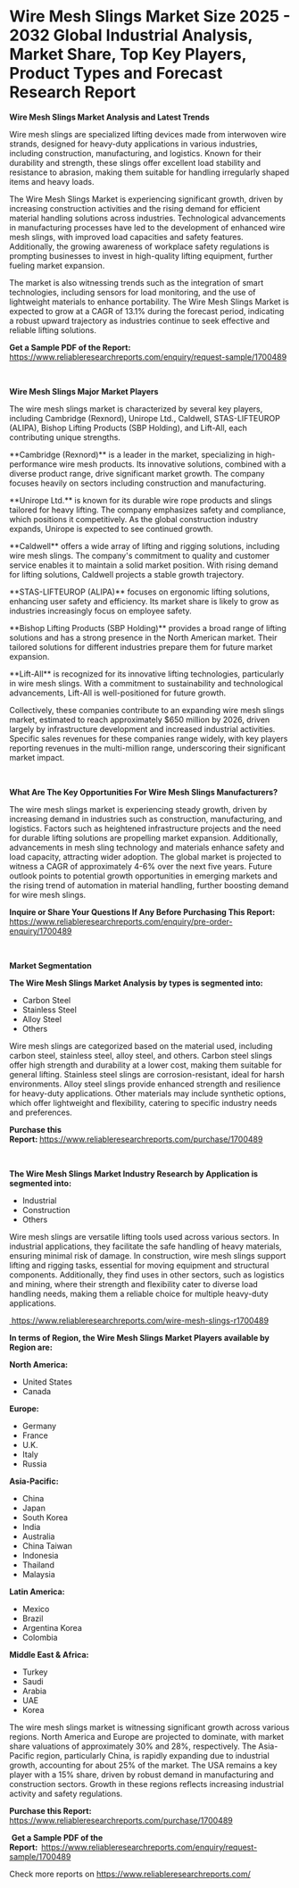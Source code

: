 <p><h1>Wire Mesh Slings Market Size 2025 - 2032 Global Industrial Analysis, Market Share, Top Key Players, Product Types and Forecast Research Report</h1></p><p><strong>Wire Mesh Slings Market Analysis and Latest Trends</strong></p>
<p><p>Wire mesh slings are specialized lifting devices made from interwoven wire strands, designed for heavy-duty applications in various industries, including construction, manufacturing, and logistics. Known for their durability and strength, these slings offer excellent load stability and resistance to abrasion, making them suitable for handling irregularly shaped items and heavy loads.</p><p>The Wire Mesh Slings Market is experiencing significant growth, driven by increasing construction activities and the rising demand for efficient material handling solutions across industries. Technological advancements in manufacturing processes have led to the development of enhanced wire mesh slings, with improved load capacities and safety features. Additionally, the growing awareness of workplace safety regulations is prompting businesses to invest in high-quality lifting equipment, further fueling market expansion.</p><p>The market is also witnessing trends such as the integration of smart technologies, including sensors for load monitoring, and the use of lightweight materials to enhance portability. The Wire Mesh Slings Market is expected to grow at a CAGR of 13.1% during the forecast period, indicating a robust upward trajectory as industries continue to seek effective and reliable lifting solutions.</p></p>
<p><strong>Get a Sample PDF of the Report:&nbsp;</strong> <a href="https://www.reliableresearchreports.com/enquiry/request-sample/1700489?utm_campaign=2139&utm_medium=2&utm_source=Github&utm_content=ia&utm_term=17022025&utm_id=wire-mesh-slings">https://www.reliableresearchreports.com/enquiry/request-sample/1700489</a></p>
<p>&nbsp;</p>
<p><strong>Wire Mesh Slings Major Market Players</strong></p>
<p><p>The wire mesh slings market is characterized by several key players, including Cambridge (Rexnord), Unirope Ltd., Caldwell, STAS-LIFTEUROP (ALIPA), Bishop Lifting Products (SBP Holding), and Lift-All, each contributing unique strengths.</p><p>**Cambridge (Rexnord)** is a leader in the market, specializing in high-performance wire mesh products. Its innovative solutions, combined with a diverse product range, drive significant market growth. The company focuses heavily on sectors including construction and manufacturing.</p><p>**Unirope Ltd.** is known for its durable wire rope products and slings tailored for heavy lifting. The company emphasizes safety and compliance, which positions it competitively. As the global construction industry expands, Unirope is expected to see continued growth.</p><p>**Caldwell** offers a wide array of lifting and rigging solutions, including wire mesh slings. The company's commitment to quality and customer service enables it to maintain a solid market position. With rising demand for lifting solutions, Caldwell projects a stable growth trajectory.</p><p>**STAS-LIFTEUROP (ALIPA)** focuses on ergonomic lifting solutions, enhancing user safety and efficiency. Its market share is likely to grow as industries increasingly focus on employee safety.</p><p>**Bishop Lifting Products (SBP Holding)** provides a broad range of lifting solutions and has a strong presence in the North American market. Their tailored solutions for different industries prepare them for future market expansion.</p><p>**Lift-All** is recognized for its innovative lifting technologies, particularly in wire mesh slings. With a commitment to sustainability and technological advancements, Lift-All is well-positioned for future growth.</p><p>Collectively, these companies contribute to an expanding wire mesh slings market, estimated to reach approximately $650 million by 2026, driven largely by infrastructure development and increased industrial activities. Specific sales revenues for these companies range widely, with key players reporting revenues in the multi-million range, underscoring their significant market impact.</p></p>
<p>&nbsp;</p>
<p><strong>What Are The Key Opportunities For Wire Mesh Slings Manufacturers?</strong></p>
<p><p>The wire mesh slings market is experiencing steady growth, driven by increasing demand in industries such as construction, manufacturing, and logistics. Factors such as heightened infrastructure projects and the need for durable lifting solutions are propelling market expansion. Additionally, advancements in mesh sling technology and materials enhance safety and load capacity, attracting wider adoption. The global market is projected to witness a CAGR of approximately 4-6% over the next five years. Future outlook points to potential growth opportunities in emerging markets and the rising trend of automation in material handling, further boosting demand for wire mesh slings.</p></p>
<p><strong>Inquire or Share Your Questions If Any Before Purchasing This Report:</strong> <a href="https://www.reliableresearchreports.com/enquiry/pre-order-enquiry/1700489?utm_campaign=2139&utm_medium=2&utm_source=Github&utm_content=ia&utm_term=17022025&utm_id=wire-mesh-slings">https://www.reliableresearchreports.com/enquiry/pre-order-enquiry/1700489</a></p>
<p>&nbsp;</p>
<p><strong>Market Segmentation</strong></p>
<p><strong>The Wire Mesh Slings Market Analysis by types is segmented into:</strong></p>
<p><ul><li>Carbon Steel</li><li>Stainless Steel</li><li>Alloy Steel</li><li>Others</li></ul></p>
<p><p>Wire mesh slings are categorized based on the material used, including carbon steel, stainless steel, alloy steel, and others. Carbon steel slings offer high strength and durability at a lower cost, making them suitable for general lifting. Stainless steel slings are corrosion-resistant, ideal for harsh environments. Alloy steel slings provide enhanced strength and resilience for heavy-duty applications. Other materials may include synthetic options, which offer lightweight and flexibility, catering to specific industry needs and preferences.</p></p>
<p><strong>Purchase this Report:&nbsp;</strong><a href="https://www.reliableresearchreports.com/purchase/1700489?utm_campaign=2139&utm_medium=2&utm_source=Github&utm_content=ia&utm_term=17022025&utm_id=wire-mesh-slings">https://www.reliableresearchreports.com/purchase/1700489</a></p>
<p>&nbsp;</p>
<p><strong>The Wire Mesh Slings Market Industry Research by Application is segmented into:</strong></p>
<p><ul><li>Industrial</li><li>Construction</li><li>Others</li></ul></p>
<p><p>Wire mesh slings are versatile lifting tools used across various sectors. In industrial applications, they facilitate the safe handling of heavy materials, ensuring minimal risk of damage. In construction, wire mesh slings support lifting and rigging tasks, essential for moving equipment and structural components. Additionally, they find uses in other sectors, such as logistics and mining, where their strength and flexibility cater to diverse load handling needs, making them a reliable choice for multiple heavy-duty applications.</p></p>
<p><a href="https://www.reliableresearchreports.com/wire-mesh-slings-r1700489?utm_campaign=2139&utm_medium=2&utm_source=Github&utm_content=ia&utm_term=17022025&utm_id=wire-mesh-slings">&nbsp;https://www.reliableresearchreports.com/wire-mesh-slings-r1700489</a></p>
<p><strong>In terms of Region, the Wire Mesh Slings Market Players available by Region are:</strong></p>
<p>
    <p> <strong> North America: </strong>
        <ul>
            <li>United States</li>
            <li>Canada</li>
        </ul>
        </p> 
    <p> <strong> Europe: </strong>
        <ul>
            <li>Germany</li>
            <li>France</li>
            <li>U.K.</li>
            <li>Italy</li>
            <li>Russia</li>
        </ul>
        </p> 
    <p> <strong> Asia-Pacific: </strong>
        <ul>
            <li>China</li>
            <li>Japan</li>
            <li>South Korea</li>
            <li>India</li>
            <li>Australia</li>
            <li>China Taiwan</li>
            <li>Indonesia</li>
            <li>Thailand</li>
            <li>Malaysia</li>
        </ul>
        </p> 
    <p> <strong> Latin America: </strong>
        <ul>
            <li>Mexico</li>
            <li>Brazil</li>
            <li>Argentina Korea</li>
            <li>Colombia</li>
        </ul>
        </p> 
    <p> <strong> Middle East & Africa: </strong>
        <ul>
            <li>Turkey</li>
            <li>Saudi</li>
            <li>Arabia</li>
            <li>UAE</li>
            <li>Korea</li>
        </ul>
    </p>
    </p>
<p><p>The wire mesh slings market is witnessing significant growth across various regions. North America and Europe are projected to dominate, with market share valuations of approximately 30% and 28%, respectively. The Asia-Pacific region, particularly China, is rapidly expanding due to industrial growth, accounting for about 25% of the market. The USA remains a key player with a 15% share, driven by robust demand in manufacturing and construction sectors. Growth in these regions reflects increasing industrial activity and safety regulations.</p></p>
<p><strong>Purchase this Report: </strong><a href="https://www.reliableresearchreports.com/purchase/1700489?utm_campaign=2139&utm_medium=2&utm_source=Github&utm_content=ia&utm_term=17022025&utm_id=wire-mesh-slings">https://www.reliableresearchreports.com/purchase/1700489</a></p>
<p>&nbsp;<strong>Get a Sample PDF of the Report:&nbsp;&nbsp;</strong><a href="https://www.reliableresearchreports.com/enquiry/request-sample/1700489?utm_campaign=2139&utm_medium=2&utm_source=Github&utm_content=ia&utm_term=17022025&utm_id=wire-mesh-slings">https://www.reliableresearchreports.com/enquiry/request-sample/1700489</a></p>
<p><strong></strong></p>
<p>Check more reports on <a href="https://www.reliableresearchreports.com/?utm_campaign=2139&utm_medium=2&utm_source=Github&utm_content=ia&utm_term=17022025&utm_id=wire-mesh-slings">https://www.reliableresearchreports.com/</a></p>